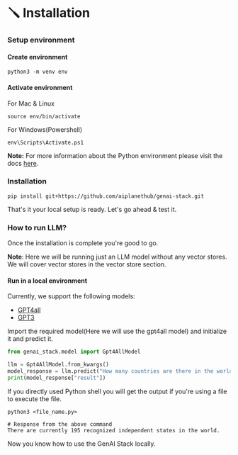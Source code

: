 # 🪛 Installation

### Setup environment

#### Create environment

```
python3 -m venv env
```

#### Activate environment

For Mac & Linux

```
source env/bin/activate
```

For Windows(Powershell)

```
env\Scripts\Activate.ps1
```

**Note:** For more information about the Python environment please visit the docs [here](https://docs.python.org/3/library/venv.html#creating-virtual-environments).

### Installation&#x20;

```
pip install git+https://github.com/aiplanethub/genai-stack.git
```

That's it your local setup is ready. Let's go ahead & test it.

### How to run LLM?

Once the installation is complete you're good to go.

**Note**: Here we will be running just an LLM model without any vector stores. We will cover vector stores in the vector store section.

#### Run in a local environment

Currently, we support the following models:

* [GPT4all](../../assets/gpt4all.json)
* [GPT3](../../assets/gpt3.json)

Import the required model(Here we will use the gpt4all model) and initialize it and predict it.

```python
from genai_stack.model import Gpt4AllModel

llm = Gpt4AllModel.from_kwargs()
model_response = llm.predict("How many countries are there in the world?")
print(model_response["result"])
```

If you directly used Python shell you will get the output if you're using a file to execute the file.

```
python3 <file_name.py>
```

```
# Response from the above command
There are currently 195 recognized independent states in the world.
```

Now you know how to use the GenAI Stack locally.
